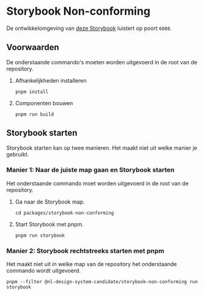 <!-- @license CC0-1.0 -->

# Storybook Non-conforming

De ontwikkelomgeving van [deze Storybook](http://localhost:6008) luistert op poort `6008`.

## Voorwaarden

De onderstaande commando's moeten worden uitgevoerd in de root van de repository.

1. Afhankelijkheden installeren

   ```shell
   pnpm install
   ```

1. Componenten bouwen

   ```shell
   pnpm run build
   ```

## Storybook starten

Storybook starten kan op twee manieren. Het maakt niet uit welke manier je gebruikt.

### Manier 1: Naar de juiste map gaan en Storybook starten

Het onderstaande commando moet worden uitgevoerd in de root van de repository.

1. Ga naar de Storybook map.

   ```shell
   cd packages/storybook-non-conforming
   ```

1. Start Storybook met pnpm.

   ```shell
   pnpm run storybook
   ```

### Manier 2: Storybook rechtstreeks starten met pnpm

Het maakt niet uit in welke map van de repository het onderstaande commando wordt uitgevoerd.

```shell
pnpm --filter @nl-design-system-candidate/storybook-non-conforming run storybook
```
